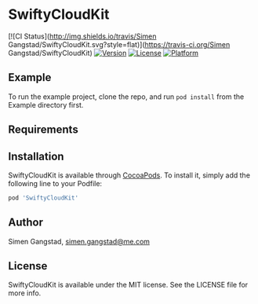 # SwiftyCloudKit

[![CI Status](http://img.shields.io/travis/Simen Gangstad/SwiftyCloudKit.svg?style=flat)](https://travis-ci.org/Simen Gangstad/SwiftyCloudKit)
[![Version](https://img.shields.io/cocoapods/v/SwiftyCloudKit.svg?style=flat)](http://cocoapods.org/pods/SwiftyCloudKit)
[![License](https://img.shields.io/cocoapods/l/SwiftyCloudKit.svg?style=flat)](http://cocoapods.org/pods/SwiftyCloudKit)
[![Platform](https://img.shields.io/cocoapods/p/SwiftyCloudKit.svg?style=flat)](http://cocoapods.org/pods/SwiftyCloudKit)

## Example

To run the example project, clone the repo, and run `pod install` from the Example directory first.

## Requirements

## Installation

SwiftyCloudKit is available through [CocoaPods](http://cocoapods.org). To install
it, simply add the following line to your Podfile:

```ruby
pod 'SwiftyCloudKit'
```

## Author

Simen Gangstad, simen.gangstad@me.com

## License

SwiftyCloudKit is available under the MIT license. See the LICENSE file for more info.

